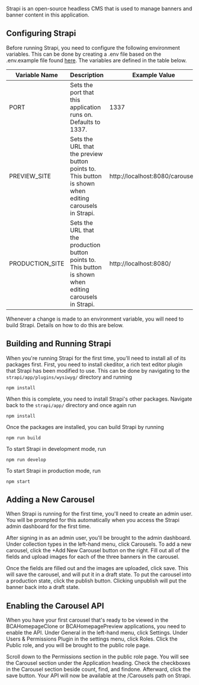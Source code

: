 Strapi is an open-source headless CMS that is used to manage banners and banner content in this application.

## Configuring Strapi
Before running Strapi, you need to configure the following environment variables. This can be done by creating a .env file based on the .env.example file found [here](.env.example). The variables are defined in the table below.

| Variable Name   | Description                                                                                               | Example Value                   |
|-----------------|-----------------------------------------------------------------------------------------------------------|---------------------------------|
| PORT            | Sets the port that this application runs on. Defaults to 1337.                                            | 1337                            |
| PREVIEW_SITE    | Sets the URL that the preview button points to. This button is shown when editing carousels in Strapi.    | http://localhost:8080/carousels |
| PRODUCTION_SITE | Sets the URL that the production button points to. This button is shown when editing carousels in Strapi. | http://localhost:8080/          |

Whenever a change is made to an environment variable, you will need to build Strapi. Details on how to do this are below.

## Building and Running Strapi

When you're running Strapi for the first time, you'll need to install all of its packages first. First, you need to install ckeditor, a rich text editor plugin that Strapi has been modified to use. This can be done by navigating to the `strapi/app/plugins/wysiwyg/` directory and running

    npm install

When this is complete, you need to install Strapi's other packages. Navigate back to the `strapi/app/` directory and once again run 

    npm install
    
Once the packages are installed, you can build Strapi by running

    npm run build

To start Strapi in development mode, run 

    npm run develop

To start Strapi in production mode, run

    npm start

## Adding a New Carousel

When Strapi is running for the first time, you'll need to create an admin user. You will be prompted for this automatically when you access the Strapi admin dashboard for the first time. 

After signing in as an admin user, you'll be brought to the admin dashboard. Under collection types in the left-hand menu, click Carousels. To add a new carousel, click the +Add New Carousel button on the right. Fill out all of the fields and upload images for each of the three banners in the carousel.

Once the fields are filled out and the images are uploaded, click save. This will save the carousel, and will put it in a draft state. To put the carousel into a production state, click the publish button. Clicking unpublish will put the banner back into a draft state.

## Enabling the Carousel API

When you have your first carousel that's ready to be viewed in the BCAHomepageClone or BCAHomepagePreview applications, you need to enable the API. Under General in the left-hand menu, click Settings. Under Users & Permissions Plugin in the settings menu, click Roles. Click the Public role, and you will be brought to the public role page. 

Scroll down to the Permissions section in the public role page. You will see the Carousel section under the Application heading. Check the checkboxes in the Carousel section beside count, find, and findone. Afterward, click the save button. Your API will now be available at the /Carousels path on Strapi. 